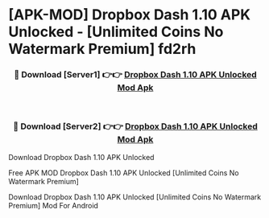 # [APK-MOD] Dropbox Dash 1.10 APK Unlocked - [Unlimited Coins No Watermark Premium] fd2rh



<div align="center">
<h3>🔴 Download [Server1] 👉👉 <a href="https://momento.my/?title=Dropbox_Dash_1.10_APK_Unlocked">Dropbox Dash 1.10 APK Unlocked Mod Apk</a></h3><br>

<h3>🔴 Download [Server2] 👉👉 <a href="https://momento.my/?title=Dropbox_Dash_1.10_APK_Unlocked">Dropbox Dash 1.10 APK Unlocked Mod Apk</a></h3>
</div>



Download Dropbox Dash 1.10 APK Unlocked 

Free APK MOD Dropbox Dash 1.10 APK Unlocked [Unlimited Coins No Watermark Premium]

Download Dropbox Dash 1.10 APK Unlocked [Unlimited Coins No Watermark Premium] Mod For Android
